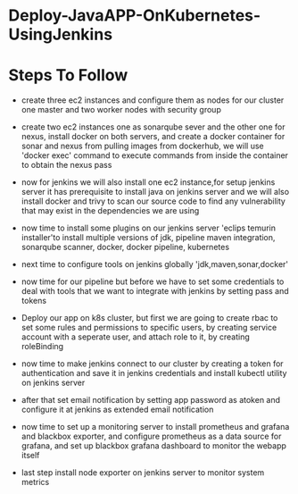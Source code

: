 # Deploy-JavaAPP-OnKubernetes-UsingJenkins


# Steps To Follow
- create three ec2 instances and configure them as nodes for our cluster one master and two worker nodes with security group

- create two ec2 instances one as sonarqube sever and the other one for nexus, install docker on both servers, and create a docker container for sonar and nexus from pulling images from dockerhub, we will use 'docker exec' command to execute commands from inside the container to obtain the nexus pass

- now for jenkins we will also install one ec2 instance,for setup jenkins server it has prerequisite to install java on jenkins server and we will also install docker and trivy to scan our source code to find any vulnerability that may exist in the dependencies we are using 

- now time to install some plugins on our jenkins server 'eclips temurin installer'to install multiple versions of jdk, pipeline maven integration, sonarqube scanner, docker, docker pipeline, kubernetes

- next time to configure tools on jenkins globally 'jdk,maven,sonar,docker'

- now time for our pipeline but before we  have to set some credentials to deal with tools that we want to integrate with jenkins by setting pass and tokens

- Deploy our app on k8s cluster, but first we are going to create rbac to set some rules and permissions to specific users, by creating service account with a seperate user, and attach role to it, by creating roleBinding 

- now time to make jenkins connect to our cluster by creating a token for authentication and save it in jenkins credentials and install kubectl utility on jenkins server

- after that set email notification by setting app password as atoken and configure it at jenkins as extended email notification

- now time to set up a monitoring server to install prometheus and grafana and blackbox exporter, and configure prometheus as a data source for grafana, and set up blackbox grafana dashboard to monitor the webapp itself

- last step install node exporter on jenkins server to monitor system metrics




